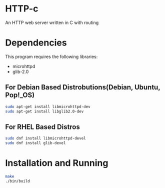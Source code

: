 # HTTP-c
An HTTP web server written in C with routing

# Dependencies

This program requires the following libraries:
 * microhttpd
 * glib-2.0

## For Debian Based Distrobutions(Debian, Ubuntu, Pop!_OS)

```sh
sudo apt-get install libmicrohttpd-dev
sudo apt-get install libglib2.0-dev
```

## For RHEL Based Distros

```sh
sudo dnf install libmicrohttpd-devel
sudo dnf install glib-devel
```


# Installation and Running
```sh
make
./bin/build
```
